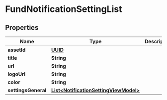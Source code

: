 # FundNotificationSettingList

## Properties
Name | Type | Description | Notes
------------ | ------------- | ------------- | -------------
**assetId** | [**UUID**](UUID.md) |  |  [optional]
**title** | **String** |  |  [optional]
**url** | **String** |  |  [optional]
**logoUrl** | **String** |  |  [optional]
**color** | **String** |  |  [optional]
**settingsGeneral** | [**List&lt;NotificationSettingViewModel&gt;**](NotificationSettingViewModel.md) |  |  [optional]
